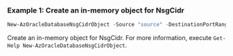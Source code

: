 ### Example 1: Create an in-memory object for NsgCidr
```powershell
New-AzOracleDatabaseNsgCidrObject -Source "source" -DestinationPortRangeMax 0 -DestinationPortRangeMin 1
```

Create an in-memory object for NsgCidr.
For more information, execute `Get-Help New-AzOracleDatabaseNsgCidrObject`.